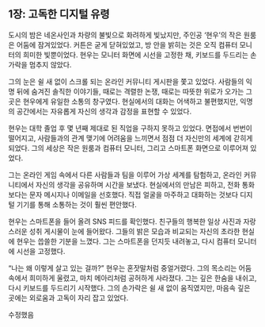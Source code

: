 ## 1장: 고독한 디지털 유령

도시의 밤은 네온사인과 차량의 불빛으로 화려하게 빛났지만, 주인공 ‘현우’의 작은 원룸은 어둠에 잠겨있었다. 커튼은 굳게 닫혀있었고, 방 안을 밝히는 것은 오직 컴퓨터 모니터의 희미한 빛뿐이었다. 현우는 모니터 화면에 시선을 고정한 채, 키보드를 두드리는 손가락을 멈추지 않았다.

그의 눈은 쉴 새 없이 스크롤 되는 온라인 커뮤니티 게시판을 쫓고 있었다. 사람들의 익명 뒤에 숨겨진 솔직한 이야기들, 때로는 격렬한 논쟁, 때로는 따뜻한 위로가 오가는 그곳은 현우에게 유일한 소통의 창구였다. 현실에서의 대화는 어색하고 불편했지만, 익명의 공간에서는 자유롭게 자신의 생각과 감정을 표현할 수 있었다.

현우는 대학 졸업 후 몇 년째 제대로 된 직업을 구하지 못하고 있었다. 면접에서 번번이 떨어지고, 사람들과의 관계 맺기에 어려움을 느끼면서 점점 더 자신만의 세계에 갇히게 되었다. 그의 세상은 작은 원룸과 컴퓨터 모니터, 그리고 스마트폰 화면으로 이루어져 있었다.

그는 온라인 게임 속에서 다른 사람들과 팀을 이루어 가상 세계를 탐험하고, 온라인 커뮤니티에서 자신의 생각을 공유하며 시간을 보냈다. 현실에서의 만남은 피하고, 전화 통화보다는 문자 메시지나 이메일을 선호했다. 직접 얼굴을 마주하고 대화하는 것보다 디지털 기기를 통해 소통하는 것이 훨씬 편안했다.

현우는 스마트폰을 들어 올려 SNS 피드를 확인했다. 친구들의 행복한 일상 사진과 자랑스러운 성취 게시물이 눈에 들어왔다. 그들의 밝은 모습과 비교되는 자신의 초라한 현실에 현우는 씁쓸한 기분을 느꼈다. 그는 스마트폰을 던지듯 내려놓고, 다시 컴퓨터 모니터에 시선을 고정했다.

“나는 왜 이렇게 살고 있는 걸까?” 현우는 혼잣말처럼 중얼거렸다. 그의 목소리는 어둠 속에서 희미하게 울렸고, 마치 메아리처럼 공허하게 사라졌다. 그는 깊은 한숨을 내쉬고, 다시 키보드를 두드리기 시작했다. 그의 손가락은 쉴 새 없이 움직였지만, 마음속 깊은 곳에는 외로움과 고독이 자리 잡고 있었다.

수정했음